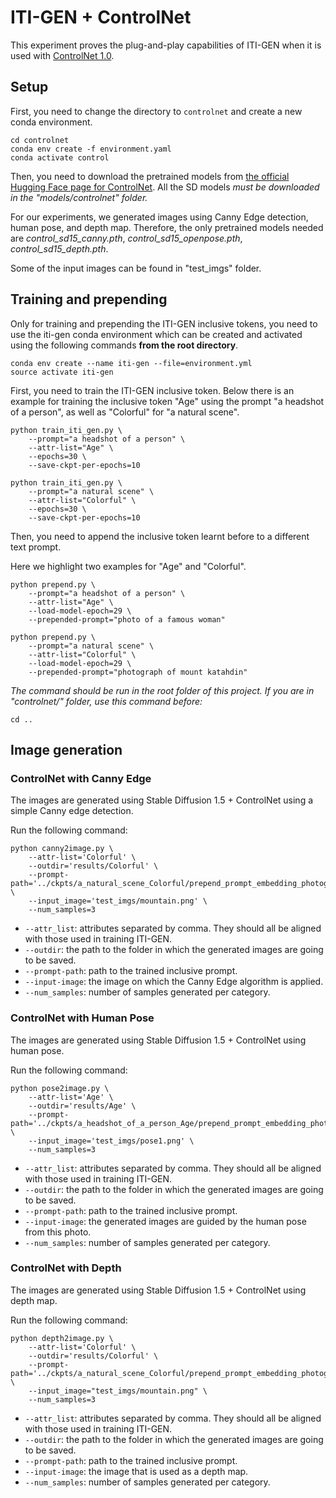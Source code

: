 # ITI-GEN + ControlNet
This experiment proves the plug-and-play capabilities of ITI-GEN when it is used with [ControlNet 1.0](https://github.com/lllyasviel/ControlNet).

## Setup
First, you need to change the directory to `controlnet` and create a new conda environment.

```shell
cd controlnet
conda env create -f environment.yaml
conda activate control
```

Then, you need to download the pretrained models from [the official Hugging Face page for ControlNet](https://huggingface.co/lllyasviel/ControlNet). All the SD models _must be downloaded in the "models/controlnet" folder._

For our experiments, we generated images using Canny Edge detection, human pose, and depth map. Therefore, the only pretrained models needed are _control_sd15_canny.pth_, _control_sd15_openpose.pth_, _control_sd15_depth.pth_.

Some of the input images can be found in "test_imgs" folder.

## Training and prepending
Only for training and prepending the ITI-GEN inclusive tokens, you need to use the iti-gen conda environment which can be created and activated using the following commands **from the root directory**.

```shell
conda env create --name iti-gen --file=environment.yml
source activate iti-gen
```

First, you need to train the ITI-GEN inclusive token. Below there is an example for training the inclusive token "Age" using the prompt "a headshot of a person", as well as "Colorful" for "a natural scene".

```
python train_iti_gen.py \
    --prompt="a headshot of a person" \
    --attr-list="Age" \
    --epochs=30 \
    --save-ckpt-per-epochs=10
```

```
python train_iti_gen.py \
    --prompt="a natural scene" \
    --attr-list="Colorful" \
    --epochs=30 \
    --save-ckpt-per-epochs=10
```

Then, you need to append the inclusive token learnt before to a different text prompt.

Here we highlight two examples for "Age" and "Colorful".

```
python prepend.py \
    --prompt="a headshot of a person" \
    --attr-list="Age" \
    --load-model-epoch=29 \
    --prepended-prompt="photo of a famous woman"
```

```
python prepend.py \
    --prompt="a natural scene" \
    --attr-list="Colorful" \
    --load-model-epoch=29 \
    --prepended-prompt="photograph of mount katahdin"
```

_The command should be run in the root folder of this project. If you are in "controlnet/" folder, use this command before:_
```shell
cd ..
```


## Image generation
### ControlNet with Canny Edge
The images are generated using Stable Diffusion 1.5 + ControlNet using a simple Canny edge detection.

Run the following command:
```
python canny2image.py \
    --attr-list='Colorful' \
    --outdir='results/Colorful' \
    --prompt-path='../ckpts/a_natural_scene_Colorful/prepend_prompt_embedding_photograph_of_mount_katahdin/basis_final_embed_29.pt' \
    --input_image='test_imgs/mountain.png' \
    --num_samples=3
```
- `--attr_list`: attributes separated by comma. They should all be aligned with those used in training ITI-GEN.
- `--outdir`: the path to the folder in which the generated images are going to be saved.
- `--prompt-path`: path to the trained inclusive prompt.
- `--input-image`: the image on which the Canny Edge algorithm is applied.
- `--num_samples`: number of samples generated per category. 

### ControlNet with Human Pose
The images are generated using Stable Diffusion 1.5 + ControlNet using human pose.

Run the following command:
```
python pose2image.py \
    --attr-list='Age' \
    --outdir='results/Age' \
    --prompt-path='../ckpts/a_headshot_of_a_person_Age/prepend_prompt_embedding_photo_of_a_famous_woman/basis_final_embed_29.pt' \
    --input_image='test_imgs/pose1.png' \
    --num_samples=3
```
- `--attr_list`: attributes separated by comma. They should all be aligned with those used in training ITI-GEN.
- `--outdir`: the path to the folder in which the generated images are going to be saved.
- `--prompt-path`: path to the trained inclusive prompt.
- `--input-image`: the generated images are guided by the human pose from this photo.
- `--num_samples`: number of samples generated per category.


### ControlNet with Depth
The images are generated using Stable Diffusion 1.5 + ControlNet using depth map.

Run the following command:
```
python depth2image.py \
    --attr-list='Colorful' \
    --outdir='results/Colorful' \
    --prompt-path='../ckpts/a_natural_scene_Colorful/prepend_prompt_embedding_photograph_of_mount_katahdin/basis_final_embed_29.pt' \
    --input_image="test_imgs/mountain.png" \
    --num_samples=3
```
- `--attr_list`: attributes separated by comma. They should all be aligned with those used in training ITI-GEN.
- `--outdir`: the path to the folder in which the generated images are going to be saved.
- `--prompt-path`: path to the trained inclusive prompt.
- `--input-image`: the image that is used as a depth map.
- `--num_samples`: number of samples generated per category.
